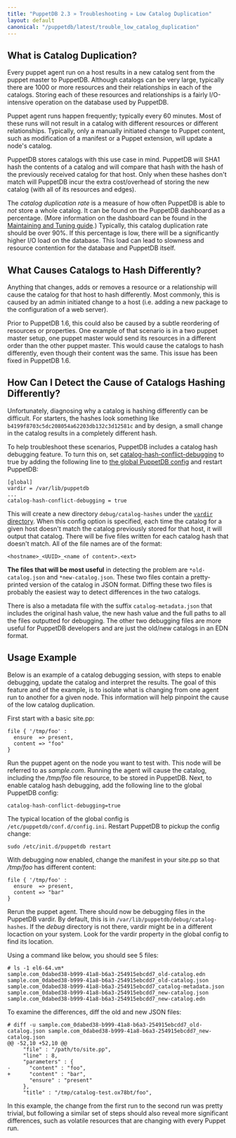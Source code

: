 ```yaml
---
title: "PuppetDB 2.3 » Troubleshooting » Low Catalog Duplication"
layout: default
canonical: "/puppetdb/latest/trouble_low_catalog_duplication"
---
```


[maintaining_tuning]: ./maintain_and_tune.html
[configure_vardir]: ./configure.html#vardir
[global_config]: ./configure.html#global-settings
[configure_vardir]: ./configure.html#catalog-hash-conflict-debugging
[configure_catalog_debugging]: ./configure.html#catalog-hash-conflict-debugging

What is Catalog Duplication?
-----

Every puppet agent run on a host results in a new catalog sent from
the puppet master to PuppetDB. Although catalogs can be very large,
typically there are 1000 or more resources and their relationships in
each of the catalogs. Storing each of these resources and
relationships is a fairly I/O-intensive operation on the database used
by PuppetDB.

Puppet agent runs happen frequently; typically every 60
minutes. Most of these runs will not result in a catalog with
different resources or different relationships. Typically, only a
manually initiated change to Puppet content, such as modification of a
manifest or a Puppet extension, will update a node's catalog.

PuppetDB stores catalogs with this use case in mind. PuppetDB will SHA1 hash
the contents of a catalog and will compare that hash with the hash of
the previously received catalog for that host. Only when these hashes
don't match will PuppetDB incur the extra cost/overhead of storing the
new catalog (with all of its resources and edges).

The _catalog duplication rate_ is a measure of how often PuppetDB is able
to _not_ store a whole catalog. It can be found on the PuppetDB dashboard as a
percentage. (More information on the dashboard can be found in the
[Maintaining and Tuning guide][maintaining_tuning].) Typically, this
catalog duplication rate should be over 90%. If this percentage is
low, there will be a significantly higher I/O load on the database.
This load can lead to slowness and resource contention for the
database and PuppetDB itself.

What Causes Catalogs to Hash Differently?
-----

Anything that changes, adds or removes a resource or a relationship
will cause the catalog for that host to hash differently. Most
commonly, this is caused by an admin initiated change to a host (i.e.
adding a new package to the configuration of a web server).

Prior to
PuppetDB 1.6, this could also be caused by a subtle reordering of
resources or properties. One example of that scenario is in a two
puppet master setup, one puppet master would send its resources in a
different order than the other puppet master. This would cause the
catalogs to hash differently, even though their content was the same.
This issue has been fixed in PuppetDB 1.6.

How Can I Detect the Cause of Catalogs Hashing Differently?
-----

Unfortunately, diagnosing why a catalog is hashing differently can be
difficult. For starters, the hashes look something like
`b4199f8703c5dc208054a62203db132c3d12581c` and by design, a small
change in the catalog results in a completely different hash.

To help troubleshoot these scenarios, PuppetDB includes a catalog hash
debugging feature. To turn this on, set
[catalog-hash-conflict-debugging][configure_catalog_debugging] to true
by adding the following line to [the global PuppetDB
config][global_config] and restart PuppetDB:

    [global]
    vardir = /var/lib/puppetdb
    ...
    catalog-hash-conflict-debugging = true

This will create a new directory `debug/catalog-hashes` under the
[`vardir` directory][configure_vardir]. When this config option is
specified, each time the catalog for a given host doesn't match the
catalog previously stored for that host, it will output that catalog.
There will be five files written for each catalog hash that doesn't
match. All of the file names are of the format:

    <hostname>_<UUID>_<name of content>.<ext>

**The files that will be most useful** in detecting the problem are
`*old-catalog.json` and `*new-catalog.json`.
These two files contain a pretty-printed version of the catalog in
JSON format. Diffing these two files is probably the easiest way to
detect differences in the two catalogs.

There is also a metadata file
with the suffix `catalog-metadata.json` that includes the original
hash value, the new hash value and the full paths to all the files
outputted for debugging. The other two debugging files are more useful
for PuppetDB developers and are just the old/new catalogs in an EDN
format.

Usage Example
-----

Below is an example of a catalog debugging session, with steps to
enable debugging, update the catalog and interpret the results. The
goal of this feature and of the example, is to isolate what is
changing from one agent run to another for a given node. This
information will help pinpoint the cause of the low catalog
duplication.

First start with a basic site.pp:

    file { '/tmp/foo' :
      ensure  => present,
      content => "foo"
    }

Run the puppet agent on the node you want to test with. This node
will be referred to as _sample.com_. Running the agent will cause the catalog,
including the _/tmp/foo_ file resource, to be stored in PuppetDB.
Next, to enable catalog hash debugging, add the following line to the
global PuppetDB config:

    catalog-hash-conflict-debugging=true

The typical location of the global config is
`/etc/puppetdb/conf.d/config.ini`. Restart PuppetDB to pickup the
config change:

    sudo /etc/init.d/puppetdb restart

With debugging now enabled, change the manifest in your site.pp so
that _/tmp/foo_ has different content:

    file { '/tmp/foo' :
      ensure  => present,
      content => "bar"
    }

Rerun the puppet agent. There should now be debugging files in the
PuppetDB vardir. By default, this is in
`/var/lib/puppetdb/debug/catalog-hashes`. If the _debug_ directory is
not there, vardir might be in a different locaction on your system.
Look for the vardir property in the global config to find its
location.

Using a command like below, you should see 5 files:

    # ls -1 el6-64.vm*
    sample.com_0dabed38-b999-41a8-b6a3-254915ebcdd7_old-catalog.edn
    sample.com_0dabed38-b999-41a8-b6a3-254915ebcdd7_old-catalog.json
    sample.com_0dabed38-b999-41a8-b6a3-254915ebcdd7_catalog-metadata.json
    sample.com_0dabed38-b999-41a8-b6a3-254915ebcdd7_new-catalog.json
    sample.com_0dabed38-b999-41a8-b6a3-254915ebcdd7_new-catalog.edn

To examine the differences, diff the old and new JSON files:

    # diff -u sample.com_0dabed38-b999-41a8-b6a3-254915ebcdd7_old-catalog.json sample.com_0dabed38-b999-41a8-b6a3-254915ebcdd7_new-catalog.json
    @@ -52,10 +52,10 @@
         "file" : "/path/to/site.pp",
         "line" : 8,
         "parameters" : {
    -      "content" : "foo",
    +      "content" : "bar",
           "ensure" : "present"
         },
         "title" : "/tmp/catalog-test.ox78bt/foo",

In this example, the change from the first run to the second run was
pretty trivial, but following a similar set of steps should also
reveal more significant differences, such as volatile resources that are
changing with every Puppet run.
